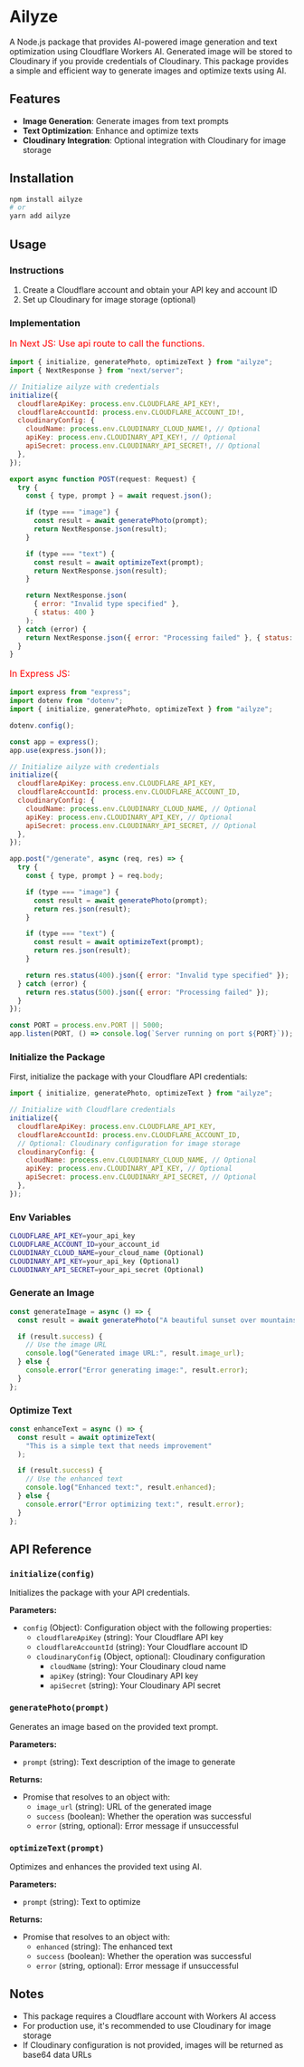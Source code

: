 # Ailyze

A Node.js package that provides AI-powered image generation and text optimization using Cloudflare Workers AI. Generated image will be stored to Cloudinary if you provide credentials of Cloudinary. This package provides a simple and efficient way to generate images and optimize texts using AI.

## Features

- **Image Generation**: Generate images from text prompts
- **Text Optimization**: Enhance and optimize texts
- **Cloudinary Integration**: Optional integration with Cloudinary for image storage

## Installation

```bash
npm install ailyze
# or
yarn add ailyze
```

## Usage

### Instructions

1. Create a Cloudflare account and obtain your API key and account ID
2. Set up Cloudinary for image storage (optional)

### Implementation

 <p style='color: red; font-size: 16px'> In Next JS: Use api route to call the functions. </p>

```javascript
import { initialize, generatePhoto, optimizeText } from "ailyze";
import { NextResponse } from "next/server";

// Initialize ailyze with credentials
initialize({
  cloudflareApiKey: process.env.CLOUDFLARE_API_KEY!,
  cloudflareAccountId: process.env.CLOUDFLARE_ACCOUNT_ID!,
  cloudinaryConfig: {
    cloudName: process.env.CLOUDINARY_CLOUD_NAME!, // Optional
    apiKey: process.env.CLOUDINARY_API_KEY!, // Optional
    apiSecret: process.env.CLOUDINARY_API_SECRET!, // Optional
  },
});

export async function POST(request: Request) {
  try {
    const { type, prompt } = await request.json();

    if (type === "image") {
      const result = await generatePhoto(prompt);
      return NextResponse.json(result);
    }

    if (type === "text") {
      const result = await optimizeText(prompt);
      return NextResponse.json(result);
    }

    return NextResponse.json(
      { error: "Invalid type specified" },
      { status: 400 }
    );
  } catch (error) {
    return NextResponse.json({ error: "Processing failed" }, { status: 500 });
  }
}

```

<p style='color: red; font-size: 16px'> In Express JS: </p>

```javascript
import express from "express";
import dotenv from "dotenv";
import { initialize, generatePhoto, optimizeText } from "ailyze";

dotenv.config();

const app = express();
app.use(express.json());

// Initialize ailyze with credentials
initialize({
  cloudflareApiKey: process.env.CLOUDFLARE_API_KEY,
  cloudflareAccountId: process.env.CLOUDFLARE_ACCOUNT_ID,
  cloudinaryConfig: {
    cloudName: process.env.CLOUDINARY_CLOUD_NAME, // Optional
    apiKey: process.env.CLOUDINARY_API_KEY, // Optional
    apiSecret: process.env.CLOUDINARY_API_SECRET, // Optional
  },
});

app.post("/generate", async (req, res) => {
  try {
    const { type, prompt } = req.body;

    if (type === "image") {
      const result = await generatePhoto(prompt);
      return res.json(result);
    }

    if (type === "text") {
      const result = await optimizeText(prompt);
      return res.json(result);
    }

    return res.status(400).json({ error: "Invalid type specified" });
  } catch (error) {
    return res.status(500).json({ error: "Processing failed" });
  }
});

const PORT = process.env.PORT || 5000;
app.listen(PORT, () => console.log(`Server running on port ${PORT}`));
```

### Initialize the Package

First, initialize the package with your Cloudflare API credentials:

```javascript
import { initialize, generatePhoto, optimizeText } from "ailyze";

// Initialize with Cloudflare credentials
initialize({
  cloudflareApiKey: process.env.CLOUDFLARE_API_KEY,
  cloudflareAccountId: process.env.CLOUDFLARE_ACCOUNT_ID,
  // Optional: Cloudinary configuration for image storage
  cloudinaryConfig: {
    cloudName: process.env.CLOUDINARY_CLOUD_NAME, // Optional
    apiKey: process.env.CLOUDINARY_API_KEY, // Optional
    apiSecret: process.env.CLOUDINARY_API_SECRET, // Optional
  },
});
```

### Env Variables

```bash
CLOUDFLARE_API_KEY=your_api_key
CLOUDFLARE_ACCOUNT_ID=your_account_id
CLOUDINARY_CLOUD_NAME=your_cloud_name (Optional)
CLOUDINARY_API_KEY=your_api_key (Optional)
CLOUDINARY_API_SECRET=your_api_secret (Optional)
```

### Generate an Image

```javascript
const generateImage = async () => {
  const result = await generatePhoto("A beautiful sunset over mountains");

  if (result.success) {
    // Use the image URL
    console.log("Generated image URL:", result.image_url);
  } else {
    console.error("Error generating image:", result.error);
  }
};
```

### Optimize Text

```javascript
const enhanceText = async () => {
  const result = await optimizeText(
    "This is a simple text that needs improvement"
  );

  if (result.success) {
    // Use the enhanced text
    console.log("Enhanced text:", result.enhanced);
  } else {
    console.error("Error optimizing text:", result.error);
  }
};
```

## API Reference

### `initialize(config)`

Initializes the package with your API credentials.

**Parameters:**

- `config` (Object): Configuration object with the following properties:
  - `cloudflareApiKey` (string): Your Cloudflare API key
  - `cloudflareAccountId` (string): Your Cloudflare account ID
  - `cloudinaryConfig` (Object, optional): Cloudinary configuration
    - `cloudName` (string): Your Cloudinary cloud name
    - `apiKey` (string): Your Cloudinary API key
    - `apiSecret` (string): Your Cloudinary API secret

### `generatePhoto(prompt)`

Generates an image based on the provided text prompt.

**Parameters:**

- `prompt` (string): Text description of the image to generate

**Returns:**

- Promise that resolves to an object with:
  - `image_url` (string): URL of the generated image
  - `success` (boolean): Whether the operation was successful
  - `error` (string, optional): Error message if unsuccessful

### `optimizeText(prompt)`

Optimizes and enhances the provided text using AI.

**Parameters:**

- `prompt` (string): Text to optimize

**Returns:**

- Promise that resolves to an object with:
  - `enhanced` (string): The enhanced text
  - `success` (boolean): Whether the operation was successful
  - `error` (string, optional): Error message if unsuccessful

## Notes

- This package requires a Cloudflare account with Workers AI access
- For production use, it's recommended to use Cloudinary for image storage
- If Cloudinary configuration is not provided, images will be returned as base64 data URLs
